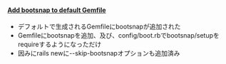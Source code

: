 #### [Add bootsnap to default Gemfile](https://github.com/rails/rails/pull/29313)

* デフォルトで生成されるGemfileにbootsnapが追加された
* Gemfileにbootsnapを追加、及び、config/boot.rbでbootsnap/setupをrequireするようになっただけ
* 因みにrails newに--skip-bootsnapオプションも追加済み
